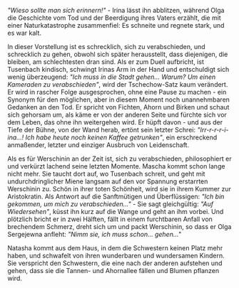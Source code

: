 <p><i>"Wieso sollte man sich erinnern!"</i> - Irina lässt ihn abblitzen, während Olga die Geschichte vom Tod und der Beerdigung ihres Vaters erzählt, die mit einer Naturkatastrophe zusammenfiel: Es schneite und regnete stark, und es war kalt.</p>
<p>In dieser Vorstellung ist es schrecklich, sich zu verabschieden, und schrecklich zu gehen, obwohl sich später herausstellt, dass diejenigen, die bleiben, am schlechtesten dran sind. Als er zum Duell aufbricht, ist Tusenbach kindisch, schwingt Irinas Arm in der Hand und entschuldigt sich wenig überzeugend: <i>"Ich muss in die Stadt gehen... Warum? Um einen Kameraden zu verabschieden"</i>, wird der Tschechow-Satz kaum verändert. Er wird in rascher Folge ausgesprochen, ohne eine Pause zu machen - ein Synonym für den möglichen, aber in diesem Moment noch unannehmbaren Gedanken an den Tod. Er spricht von Fichten, Ahorn und Birken und schaut sich gehorsam um, als käme er von der anderen Seite und fürchte sich vor dem Leben, das ohne ihn weitergehen wird. Er hüpft davon - und aus der Tiefe der Bühne, von der Wand herab, ertönt sein letzter Schrei: <i>"Irr-r-r-r-i-ina...! Ich habe heute noch keinen Kaffee getrunken"</i>, ein erschreckend anmaßender, letzter und einziger Ausbruch von Leidenschaft.</p>
<p>Als es für Werschinin an der Zeit ist, sich zu verabschieden, philosophiert er und verkürzt lachend seine letzten Momente. Mascha kommt schon lange nicht mehr. Sie taucht dort auf, wo Tusenbach schreit, und geht mit undurchdringlicher Miene langsam auf den vor Spannung erstarrten Werschinin zu. Schön in ihrer toten Schönheit, wird sie in ihrem Kummer zur Aristokratin. Als Antwort auf die Sanftmütigen und Überflüssigen: <i>"Ich bin gekommen, um mich zu verabschieden..."</i> - Sie sagt gleichgültig: <i>"Auf Wiedersehen"</i>, küsst ihn kurz auf die Wange und geht an ihm vorbei. Und plötzlich bricht er in zwei Hälften, fällt in einem furchtbaren Anfall von brechendem Schmerz, dreht sich um und packt Werschinin, so dass er Olga Sergejewna anfleht: <i>"Nimm sie, ich muss schon... gehen..."</i></p>
<p>Natasha kommt aus dem Haus, in dem die Schwestern keinen Platz mehr haben, und schwafelt von ihren wunderbaren und wundersamen Kindern. Sie verspricht den Schwestern, die eine nach der anderen aufstehen und gehen, dass sie die Tannen- und Ahornallee fällen und Blumen pflanzen wird.</p>
